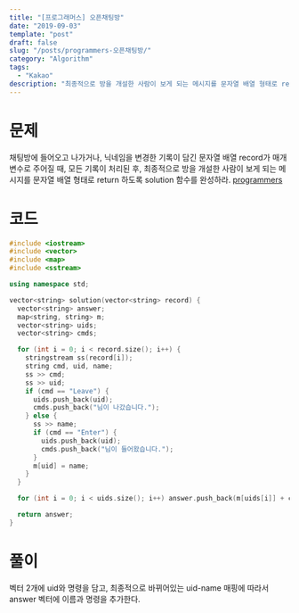 ```yaml
---
title: "[프로그래머스] 오픈채팅방"
date: "2019-09-03"
template: "post"
draft: false
slug: "/posts/programmers-오픈채팅방/"
category: "Algorithm"
tags:
  - "Kakao"
description: "최종적으로 방을 개설한 사람이 보게 되는 메시지를 문자열 배열 형태로 return 하도록 solution 함수를 완성하라."
---
```


# 문제

채팅방에 들어오고 나가거나, 닉네임을 변경한 기록이 담긴 문자열 배열 record가 매개변수로 주어질 때, 모든 기록이 처리된 후, 최종적으로 방을 개설한 사람이 보게 되는 메시지를 문자열 배열 형태로 return 하도록 solution 함수를 완성하라. [programmers](https://programmers.co.kr/learn/courses/30/lessons/42888)

# 코드

```c++
#include <iostream>
#include <vector>
#include <map>
#include <sstream>

using namespace std;

vector<string> solution(vector<string> record) {
  vector<string> answer;
  map<string, string> m;
  vector<string> uids;
  vector<string> cmds;

  for (int i = 0; i < record.size(); i++) { 
    stringstream ss(record[i]);
    string cmd, uid, name;
    ss >> cmd;
    ss >> uid;
    if (cmd == "Leave") {
      uids.push_back(uid);
      cmds.push_back("님이 나갔습니다.");
    } else {
      ss >> name;
      if (cmd == "Enter") {
        uids.push_back(uid);
        cmds.push_back("님이 들어왔습니다.");
      }
      m[uid] = name;
    }
  }

  for (int i = 0; i < uids.size(); i++) answer.push_back(m[uids[i]] + cmds[i]);

  return answer;
}
```

# 풀이

벡터 2개에 uid와 명령을 담고, 최종적으로 바뀌어있는 uid-name 매핑에 따라서 answer 벡터에 이름과 명령을 추가한다.
